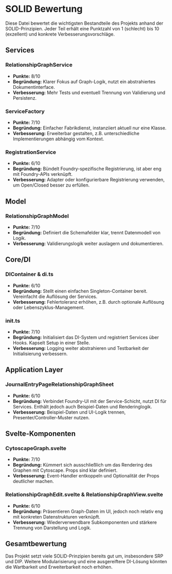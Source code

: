 # SOLID Bewertung

Diese Datei bewertet die wichtigsten Bestandteile des Projekts anhand der SOLID-Prinzipien. Jeder Teil erhält eine Punktzahl von 1 (schlecht) bis 10 (exzellent) und konkrete Verbesserungsvorschläge.

## Services

### RelationshipGraphService
- **Punkte:** 8/10
- **Begründung:** Klarer Fokus auf Graph-Logik, nutzt ein abstrahiertes Dokumentinterface.
- **Verbesserung:** Mehr Tests und eventuell Trennung von Validierung und Persistenz.

### ServiceFactory
- **Punkte:** 7/10
- **Begründung:** Einfacher Fabrikdienst, instanziiert aktuell nur eine Klasse.
- **Verbesserung:** Erweiterbar gestalten, z.B. unterschiedliche Implementierungen abhängig vom Kontext.

### RegistrationService
- **Punkte:** 6/10
- **Begründung:** Bündelt Foundry-spezifische Registrierung, ist aber eng mit Foundry-APIs verknüpft.
- **Verbesserung:** Adapter oder konfigurierbare Registrierung verwenden, um Open/Closed besser zu erfüllen.

## Model

### RelationshipGraphModel
- **Punkte:** 7/10
- **Begründung:** Definiert die Schemafelder klar, trennt Datenmodell von Logik.
- **Verbesserung:** Validierungslogik weiter auslagern und dokumentieren.

## Core/DI

### DIContainer & di.ts
- **Punkte:** 6/10
- **Begründung:** Stellt einen einfachen Singleton-Container bereit. Vereinfacht die Auflösung der Services.
- **Verbesserung:** Fehlertoleranz erhöhen, z.B. durch optionale Auflösung oder Lebenszyklus-Management.

### init.ts
- **Punkte:** 7/10
- **Begründung:** Initialisiert das DI-System und registriert Services über Hooks. Kapselt Setup in einer Stelle.
- **Verbesserung:** Logging weiter abstrahieren und Testbarkeit der Initialisierung verbessern.

## Application Layer

### JournalEntryPageRelationshipGraphSheet
- **Punkte:** 6/10
- **Begründung:** Verbindet Foundry-UI mit der Service-Schicht, nutzt DI für Services. Enthält jedoch auch Beispiel-Daten und Renderinglogik.
- **Verbesserung:** Beispiel-Daten und UI-Logik trennen, Presenter/Controller-Muster nutzen.

## Svelte-Komponenten

### CytoscapeGraph.svelte
- **Punkte:** 7/10
- **Begründung:** Kümmert sich ausschließlich um das Rendering des Graphen mit Cytoscape. Props sind klar definiert.
- **Verbesserung:** Event-Handler entkoppeln und Optionalität der Props deutlicher machen.

### RelationshipGraphEdit.svelte & RelationshipGraphView.svelte
- **Punkte:** 6/10
- **Begründung:** Präsentieren Graph-Daten im UI, jedoch noch relativ eng mit konkreten Datenstrukturen verknüpft.
- **Verbesserung:** Wiederverwendbare Subkomponenten und stärkere Trennung von Darstellung und Logik.

## Gesamtbewertung

Das Projekt setzt viele SOLID-Prinzipien bereits gut um, insbesondere SRP und DIP. Weitere Modularisierung und eine ausgereiftere DI-Lösung könnten die Wartbarkeit und Erweiterbarkeit noch erhöhen.
